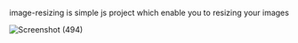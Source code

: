 image-resizing is simple js project which enable you to resizing your images 

![Screenshot (494)](https://user-images.githubusercontent.com/75537968/222890093-fe2bab5f-64b3-4998-b385-47488b5d2ff6.png)
